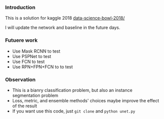 

### Introduction

This is a solution for kaggle 2018 [data-science-bowl-2018/](https://www.kaggle.com/c/data-science-bowl-2018/)

I will update the network and baseline in the future days.

### Futuere work

- Use Mask RCNN to test
- Use PSPNet to test
- Use FCN to test
- Use RPN+FPN+FCN to to test


### Observation

- This is a bianry classification problem, but also an instance segmentation problem
- Loss, metric, and ensemble methods' choices maybe improve the effect of the result
- If you want use this code, just `git clone` and `python unet.py`
  

